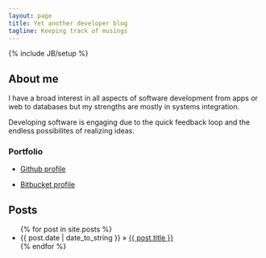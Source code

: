 ```yaml
---
layout: page
title: Yet another developer blog 
tagline: Keeping track of musings
---
```

{% include JB/setup %}

## About me

I have a broad interest in all aspects of software development from apps or web to databases but my strengths are mostly in systems integration.

Developing software is engaging due to the quick feedback loop and the endless possibilites of realizing ideas.

### Portfolio

* [Github profile](https://github.com/chrilyng/)

* [Bitbucket profile](https://bitbucket.org/chrilyng/)

## Posts

<ul class="posts">
  {% for post in site.posts %}
    <li><span>{{ post.date | date_to_string }}</span> &raquo; <a href="{{ BASE_PATH }}{{ post.url }}">{{ post.title }}</a></li>
  {% endfor %}
</ul>



